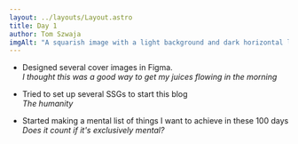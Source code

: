 ```yaml
---
layout: ../layouts/Layout.astro
title: Day 1
author: Tom Szwaja
imgAlt: "A squarish image with a light background and dark horizontal lines converging as if looking at the horizon. A reddish sun is rising. Text: In the upper left 'Day 1', in the lower right '100 Days of Design'"
---
```


-   Designed several cover images in Figma.\
    _I thought this was a good way to get my juices flowing in the morning_

-   Tried to set up several SSGs to start this blog\
    _The humanity_

-   Started making a mental list of things I want to achieve in these 100 days\
    _Does it count if it's exclusively mental?_
